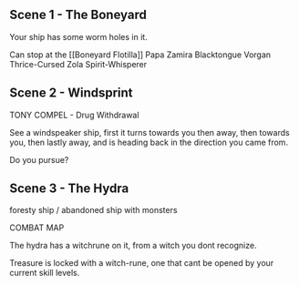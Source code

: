 ## Scene 1 - The Boneyard
Your ship has some worm holes in it.  

Can stop at the [[Boneyard Flotilla]]
Papa Zamira
Blacktongue
Vorgan Thrice-Cursed
Zola Spirit-Whisperer


## Scene 2 - Windsprint

TONY COMPEL - Drug Withdrawal

See a windspeaker ship, first it turns towards you then away, then towards you, then lastly away, and is heading back in the direction you came from.  

Do you pursue?


## Scene 3 - The Hydra

foresty ship / abandoned ship with monsters

COMBAT MAP

The hydra has a witchrune on it, from a witch you dont recognize.

Treasure is locked with a witch-rune, one that cant be opened by your current skill levels.
